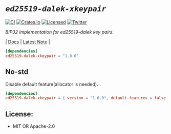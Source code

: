 # ***`ed25519-dalek-xkeypair`***

[![CI][ci-badge]][ci-url]
[![Crates.io][crates-badge]][crates-url]
[![Licensed][license-badge]][license-url]
[![Twitter][twitter-badge]][twitter-url]

[ci-badge]: https://github.com/just-do-halee/ed25519-dalek-xkeypair/actions/workflows/ci.yml/badge.svg
[crates-badge]: https://img.shields.io/crates/v/ed25519-dalek-xkeypair.svg?labelColor=383636
[license-badge]: https://img.shields.io/crates/l/ed25519-dalek-xkeypair?labelColor=383636
[twitter-badge]: https://img.shields.io/twitter/follow/do_halee?style=flat&logo=twitter&color=4a4646&labelColor=333131&label=just-do-halee

[ci-url]: https://github.com/just-do-halee/ed25519-dalek-xkeypair/actions
[twitter-url]: https://twitter.com/do_halee
[crates-url]: https://crates.io/crates/ed25519-dalek-xkeypair
[license-url]: https://github.com/just-do-halee/ed25519-dalek-xkeypair


*BIP32 implementation for ed25519-dalek key pairs.*

| [Docs](https://docs.rs/ed25519-dalek-xkeypair) | [Latest Note](https://github.com/just-do-halee/ed25519-dalek-xkeypair/blob/main/CHANGELOG.md) |

```toml
[dependencies]
ed25519-dalek-xkeypair = "1.0.0"
```

## No-std

Disable default feature(allocator is needed).

```toml
[dependencies]
ed25519-dalek-xkeypair = { version = "1.0.0", default-features = false }
```

## License:
* MIT OR Apache-2.0
